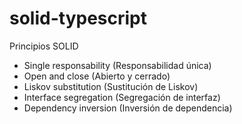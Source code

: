 # solid-typescript
Principios SOLID
- Single responsability (Responsabilidad única)
- Open and close (Abierto y cerrado)
- Liskov substitution (Sustitución de Liskov)
- Interface segregation (Segregación de interfaz)
- Dependency inversion (Inversión de dependencia)
